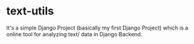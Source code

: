 # text-utils
It's a simple Django Project (basically my first Django Project) which is a online tool for analyzing text/ data in Django Backend. 
